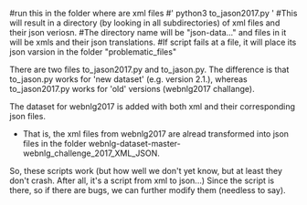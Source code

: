 #run this in the folder where are xml files
#' python3 to_jason2017.py '
#This will result in a directory (by looking in all subdirectories) of xml files and their json veriosn.
#The directory name will be "json-data..." and files in it will be xmls and their json translations.
#If script fails at a file, it will place its json varsion in the folder "problematic_files"

There are two files to_jason2017.py and to_jason.py.
The difference is that to_jason.py works for 'new dataset' (e.g. version 2.1.),
whereas to_jason2017.py works for 'old' versions (webnlg2017 challange).

The dataset for webnlg2017 is added with both xml and their corresponding json files.
* That is, the xml files from webnlg2017 are alread transformed into json files in the folder webnlg-dataset-master-webnlg_challenge_2017_XML_JSON.

So, these scripts work (but how well we don't yet know, but at least they don't crash. After all, it's a script from xml to json...)
Since the script is there, so if there are bugs, we can further modify them (needless to say).
